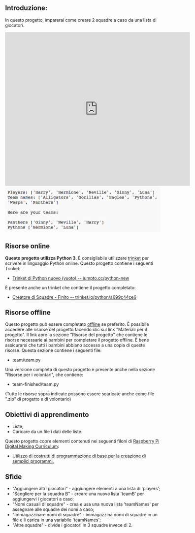 ## Introduzione: 
In questo progetto, imparerai come creare 2 squadre a caso da una lista di giocatori.

<div class="trinket">
  <iframe src="https://trinket.io/embed/python/a699c44ce6?outputOnly=true&start=result" width="600" height="500" frameborder="0" marginwidth="0" marginheight="0" allowfullscreen> </iframe>
  <img src="images/team-finished.png">
</div>

## Risorse online

__Questo progetto utilizza Python 3.__ È consigliabile utilizzare [trinket](https://trinket.io/) per scrivere in linguaggio Python online. Questo progetto contiene i seguenti Trinket:

+ [Trinket di Python nuovo (vuoto) -- jumpto.cc/python-new](http://jumpto.cc/python-new)

È presente anche un trinket che contiene il progetto completato:

+ [Creatore di Squadre - Finito -- trinket.io/python/a699c44ce6](https://trinket.io/python/a699c44ce6)

## Risorse offline
Questo progetto può essere completato [offline](https://www.codeclubprojects.org/en-GB/resources/python-working-offline/) se preferito. È possibile accedere alle risorse del progetto facendo clic sul link "Materiali per il progetto". Il link apre la sezione "Risorse del progetto" che contiene le risorse necessarie ai bambini per completare il progetto offline. È bene assicurarsi che tutti i bambini abbiano accesso a una copia di queste risorse. Questa sezione contiene i seguenti file:

+ team/team.py

Una versione completa di questo progetto è presente anche nella sezione "Risorse per i volontari", che contiene:

+ team-finished/team.py

(Tutte le risorse sopra indicate possono essere scaricate anche come file ".zip" di progetto e di volontario)

## Obiettivi di apprendimento
+ Liste;
+ Caricare da un file i dati delle liste.

Questo progetto copre elementi contenuti nei seguenti filoni di [Raspberry Pi Digital Making Curriculum](http://rpf.io/curriculum):

+ [Utilizzo di costrutti di programmazione di base per la creazione di semplici programmi.](https://www.raspberrypi.org/curriculum/programming/creator)

## Sfide
+ "Aggiungere altri giocatori" - aggiungere elementi a una lista di 'players';
+ "Scegliere per la squadra B" - creare una nuova lista 'teamB' per aggiungervi i giocatori a caso;
+ "Nomi casuali di squadre" - crea e usa una nuova lista 'teamNames' per assegnare alle squadre dei nomi a caso;
+ "Immagazzinare nomi di squadre" - immagazzina nomi di squadre in un file e li carica in una variabile 'teamNames';
+ "Altre squadre" - divide i giocatori in 3 squadre invece di 2.
